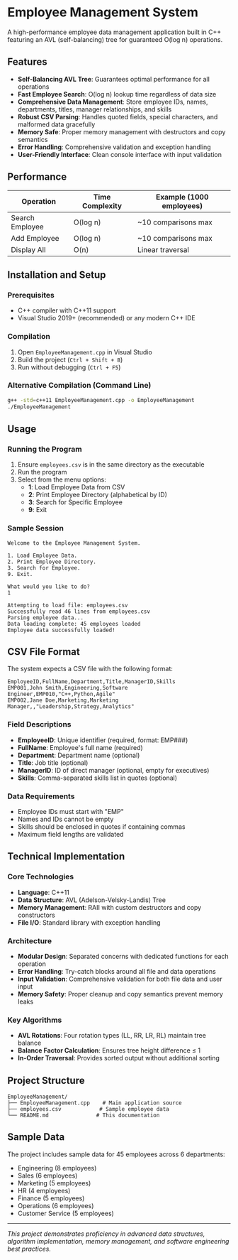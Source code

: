 # Employee Management System

A high-performance employee data management application built in C++ featuring an AVL (self-balancing) tree for guaranteed O(log n) operations.

## Features

- **Self-Balancing AVL Tree**: Guarantees optimal performance for all operations
- **Fast Employee Search**: O(log n) lookup time regardless of data size
- **Comprehensive Data Management**: Store employee IDs, names, departments, titles, manager relationships, and skills
- **Robust CSV Parsing**: Handles quoted fields, special characters, and malformed data gracefully
- **Memory Safe**: Proper memory management with destructors and copy semantics
- **Error Handling**: Comprehensive validation and exception handling
- **User-Friendly Interface**: Clean console interface with input validation

## Performance

| Operation | Time Complexity | Example (1000 employees) |
|-----------|----------------|--------------------------|
| Search Employee | O(log n) | ~10 comparisons max |
| Add Employee | O(log n) | ~10 comparisons max |
| Display All | O(n) | Linear traversal |

## Installation and Setup

### Prerequisites
- C++ compiler with C++11 support
- Visual Studio 2019+ (recommended) or any modern C++ IDE

### Compilation
1. Open `EmployeeManagement.cpp` in Visual Studio
2. Build the project (`Ctrl + Shift + B`)
3. Run without debugging (`Ctrl + F5`)

### Alternative Compilation (Command Line)
```bash
g++ -std=c++11 EmployeeManagement.cpp -o EmployeeManagement
./EmployeeManagement
```

## Usage

### Running the Program
1. Ensure `employees.csv` is in the same directory as the executable
2. Run the program
3. Select from the menu options:
   - **1**: Load Employee Data from CSV
   - **2**: Print Employee Directory (alphabetical by ID)
   - **3**: Search for Specific Employee
   - **9**: Exit

### Sample Session
```
Welcome to the Employee Management System.

1. Load Employee Data.
2. Print Employee Directory.
3. Search for Employee.
9. Exit.

What would you like to do?
1

Attempting to load file: employees.csv
Successfully read 46 lines from employees.csv
Parsing employee data...
Data loading complete: 45 employees loaded
Employee data successfully loaded!
```

## CSV File Format

The system expects a CSV file with the following format:

```csv
EmployeeID,FullName,Department,Title,ManagerID,Skills
EMP001,John Smith,Engineering,Software Engineer,EMP010,"C++,Python,Agile"
EMP002,Jane Doe,Marketing,Marketing Manager,,"Leadership,Strategy,Analytics"
```

### Field Descriptions
- **EmployeeID**: Unique identifier (required, format: EMP###)
- **FullName**: Employee's full name (required)
- **Department**: Department name (optional)
- **Title**: Job title (optional)
- **ManagerID**: ID of direct manager (optional, empty for executives)
- **Skills**: Comma-separated skills list in quotes (optional)

### Data Requirements
- Employee IDs must start with "EMP"
- Names and IDs cannot be empty
- Skills should be enclosed in quotes if containing commas
- Maximum field lengths are validated

## Technical Implementation

### Core Technologies
- **Language**: C++11
- **Data Structure**: AVL (Adelson-Velsky-Landis) Tree
- **Memory Management**: RAII with custom destructors and copy constructors
- **File I/O**: Standard library with exception handling

### Architecture
- **Modular Design**: Separated concerns with dedicated functions for each operation
- **Error Handling**: Try-catch blocks around all file and data operations
- **Input Validation**: Comprehensive validation for both file data and user input
- **Memory Safety**: Proper cleanup and copy semantics prevent memory leaks

### Key Algorithms
- **AVL Rotations**: Four rotation types (LL, RR, LR, RL) maintain tree balance
- **Balance Factor Calculation**: Ensures tree height difference ≤ 1
- **In-Order Traversal**: Provides sorted output without additional sorting

## Project Structure

```
EmployeeManagement/
├── EmployeeManagement.cpp    # Main application source
├── employees.csv            # Sample employee data
└── README.md               # This documentation
```

## Sample Data

The project includes sample data for 45 employees across 6 departments:
- Engineering (8 employees)
- Sales (6 employees)  
- Marketing (5 employees)
- HR (4 employees)
- Finance (5 employees)
- Operations (6 employees)
- Customer Service (5 employees)

---

*This project demonstrates proficiency in advanced data structures, algorithm implementation, memory management, and software engineering best practices.*

